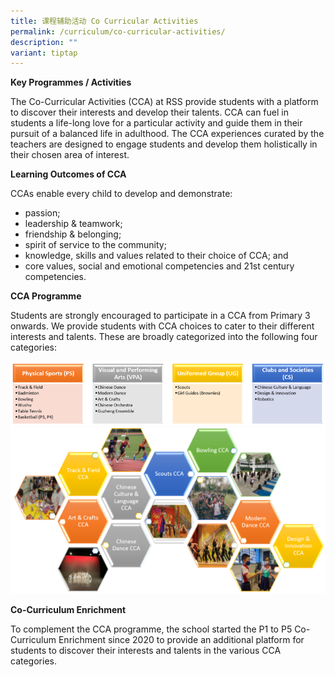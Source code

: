 ```yaml
---
title: 课程辅助活动 Co Curricular Activities
permalink: /curriculum/co-curricular-activities/
description: ""
variant: tiptap
---
```

**Key Programmes / Activities**

The Co-Curricular Activities (CCA) at RSS provide students with a platform to discover their interests and develop their talents. CCA can fuel in students a life-long love for a particular activity and guide them in their pursuit of a balanced life in adulthood. The CCA experiences curated by the teachers are designed to engage students and develop them holistically in their chosen area of interest.

**Learning Outcomes of CCA**

CCAs enable every child to develop and demonstrate:
* passion;
* leadership & teamwork;
* friendship & belonging;
* spirit of service to the community;
* knowledge, skills and values related to their choice of CCA; and
* core values, social and emotional competencies and 21st century competencies.

**CCA Programme**

Students are strongly encouraged to participate in a CCA from Primary 3 onwards. We provide students with CCA choices to cater to their different interests and talents. These are broadly categorized into the following four categories:


![](/images/cca12may.png)
![](/images/CCA.png)

**Co-Curriculum Enrichment**

To complement the CCA programme, the school started the P1 to P5 Co-Curriculum Enrichment since 2020 to provide an additional platform for students to discover their interests and talents in the various CCA categories.